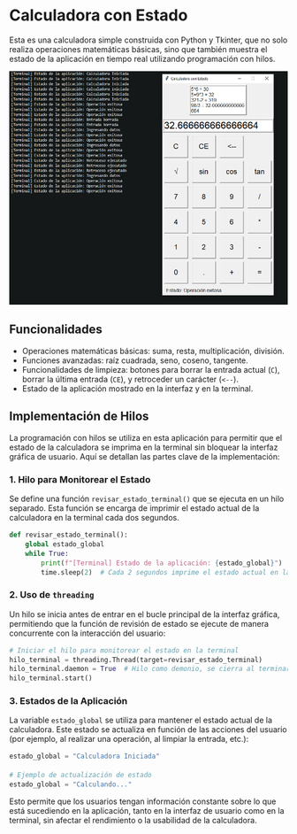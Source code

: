
# Calculadora con Estado

Esta es una calculadora simple construida con Python y Tkinter, que no solo realiza operaciones matemáticas básicas, sino que también muestra el estado de la aplicación en tiempo real utilizando programación con hilos. 

![Ejecución deL Código: ](Ejecucion.png)

## Funcionalidades

- Operaciones matemáticas básicas: suma, resta, multiplicación, división.
- Funciones avanzadas: raíz cuadrada, seno, coseno, tangente.
- Funcionalidades de limpieza: botones para borrar la entrada actual (`C`), borrar la última entrada (`CE`), y retroceder un carácter (`<--`).
- Estado de la aplicación mostrado en la interfaz y en la terminal.

## Implementación de Hilos

La programación con hilos se utiliza en esta aplicación para permitir que el estado de la calculadora se imprima en la terminal sin bloquear la interfaz gráfica de usuario. Aquí se detallan las partes clave de la implementación:

### 1. Hilo para Monitorear el Estado

Se define una función `revisar_estado_terminal()` que se ejecuta en un hilo separado. Esta función se encarga de imprimir el estado actual de la calculadora en la terminal cada dos segundos.

```python
def revisar_estado_terminal():
    global estado_global
    while True:
        print(f"[Terminal] Estado de la aplicación: {estado_global}")
        time.sleep(2)  # Cada 2 segundos imprime el estado actual en la terminal
```

### 2. Uso de `threading`

Un hilo se inicia antes de entrar en el bucle principal de la interfaz gráfica, permitiendo que la función de revisión de estado se ejecute de manera concurrente con la interacción del usuario:

```python
# Iniciar el hilo para monitorear el estado en la terminal
hilo_terminal = threading.Thread(target=revisar_estado_terminal)
hilo_terminal.daemon = True  # Hilo como demonio, se cierra al terminar la aplicación
hilo_terminal.start()
```

### 3. Estados de la Aplicación

La variable `estado_global` se utiliza para mantener el estado actual de la calculadora. Este estado se actualiza en función de las acciones del usuario (por ejemplo, al realizar una operación, al limpiar la entrada, etc.):

```python
estado_global = "Calculadora Iniciada"

# Ejemplo de actualización de estado
estado_global = "Calculando..."
```

Esto permite que los usuarios tengan información constante sobre lo que está sucediendo en la aplicación, tanto en la interfaz de usuario como en la terminal, sin afectar el rendimiento o la usabilidad de la calculadora.
